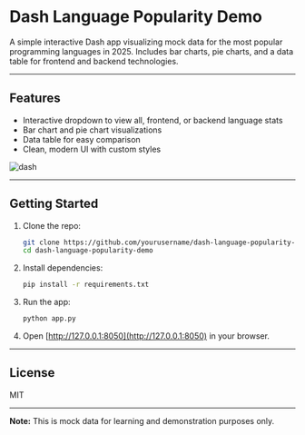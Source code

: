# Dash Language Popularity Demo

A simple interactive Dash app visualizing mock data for the most popular programming languages in 2025.
Includes bar charts, pie charts, and a data table for frontend and backend technologies.

---

## Features

- Interactive dropdown to view all, frontend, or backend language stats
- Bar chart and pie chart visualizations
- Data table for easy comparison
- Clean, modern UI with custom styles


![dash](https://github.com/user-attachments/assets/bbf626a1-3f28-466a-80a4-4daca46d30bd)


---

## Getting Started

1. Clone the repo:
    ```bash
    git clone https://github.com/yourusername/dash-language-popularity-demo.git
    cd dash-language-popularity-demo
    ```

2. Install dependencies:
    ```bash
    pip install -r requirements.txt
    ```

3. Run the app:
    ```bash
    python app.py
    ```

4. Open [http://127.0.0.1:8050](http://127.0.0.1:8050) in your browser.

---

## License

MIT

---

**Note:** This is mock data for learning and demonstration purposes only.
